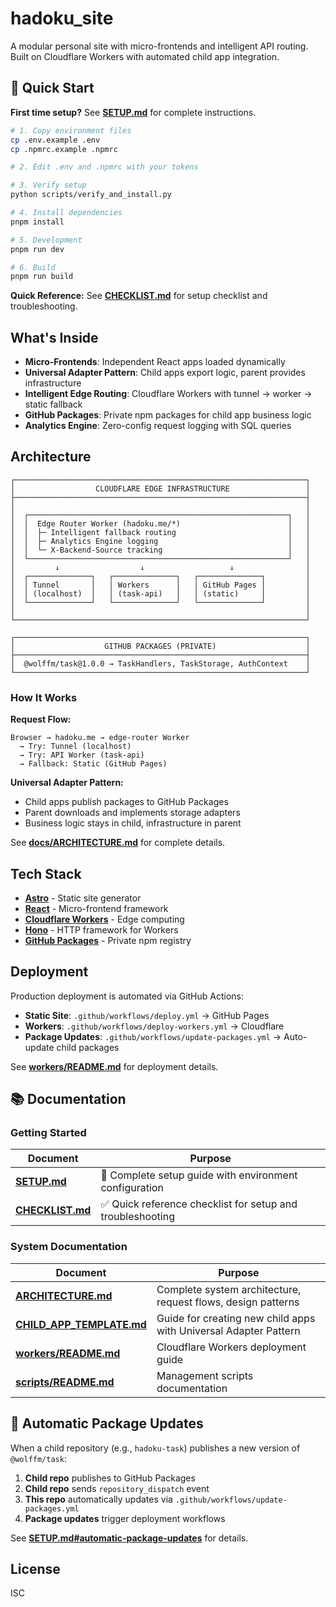 # hadoku_site

A modular personal site with micro-frontends and intelligent API routing. Built on Cloudflare Workers with automated child app integration.

## 🚀 Quick Start

**First time setup?** See **[SETUP.md](SETUP.md)** for complete instructions.

```bash
# 1. Copy environment files
cp .env.example .env
cp .npmrc.example .npmrc

# 2. Edit .env and .npmrc with your tokens

# 3. Verify setup
python scripts/verify_and_install.py

# 4. Install dependencies
pnpm install

# 5. Development
pnpm run dev

# 6. Build
pnpm run build
```

**Quick Reference:** See **[CHECKLIST.md](CHECKLIST.md)** for setup checklist and troubleshooting.

## What's Inside

- **Micro-Frontends**: Independent React apps loaded dynamically
- **Universal Adapter Pattern**: Child apps export logic, parent provides infrastructure
- **Intelligent Edge Routing**: Cloudflare Workers with tunnel → worker → static fallback
- **GitHub Packages**: Private npm packages for child app business logic
- **Analytics Engine**: Zero-config request logging with SQL queries

## Architecture

```
┌─────────────────────────────────────────────────────────────────┐
│                  CLOUDFLARE EDGE INFRASTRUCTURE                 │
├─────────────────────────────────────────────────────────────────┤
│                                                                 │
│  ┌──────────────────────────────────────────────────────────┐   │
│  │  Edge Router Worker (hadoku.me/*)                        │   │
│  │  ├─ Intelligent fallback routing                         │   │
│  │  ├─ Analytics Engine logging                             │   │
│  │  └─ X-Backend-Source tracking                            │   │
│  └──────────────────────────────────────────────────────────┘   │
│         ↓                  ↓                   ↓                │
│  ┌──────────────┐   ┌──────────────┐   ┌──────────────┐         │
│  │ Tunnel       │   │ Workers      │   │ GitHub Pages │         │
│  │ (localhost)  │   │ (task-api)   │   │ (static)     │         │
│  └──────────────┘   └──────────────┘   └──────────────┘         │
│                                                                 │
└─────────────────────────────────────────────────────────────────┘

┌─────────────────────────────────────────────────────────────────┐
│                    GITHUB PACKAGES (PRIVATE)                    │
├─────────────────────────────────────────────────────────────────┤
│  @wolffm/task@1.0.0 → TaskHandlers, TaskStorage, AuthContext    │
└─────────────────────────────────────────────────────────────────┘
```

### How It Works

**Request Flow:**
```
Browser → hadoku.me → edge-router Worker 
  → Try: Tunnel (localhost) 
  → Try: API Worker (task-api) 
  → Fallback: Static (GitHub Pages)
```

**Universal Adapter Pattern:**
- Child apps publish packages to GitHub Packages
- Parent downloads and implements storage adapters
- Business logic stays in child, infrastructure in parent

See **[docs/ARCHITECTURE.md](docs/ARCHITECTURE.md)** for complete details.

## Tech Stack

- **[Astro](https://astro.build/)** - Static site generator
- **[React](https://react.dev/)** - Micro-frontend framework
- **[Cloudflare Workers](https://workers.cloudflare.com/)** - Edge computing
- **[Hono](https://hono.dev/)** - HTTP framework for Workers
- **[GitHub Packages](https://github.com/features/packages)** - Private npm registry

## Deployment

Production deployment is automated via GitHub Actions:
- **Static Site**: `.github/workflows/deploy.yml` → GitHub Pages
- **Workers**: `.github/workflows/deploy-workers.yml` → Cloudflare
- **Package Updates**: `.github/workflows/update-packages.yml` → Auto-update child packages

See **[workers/README.md](workers/README.md)** for deployment details.

## 📚 Documentation

### Getting Started
| Document | Purpose |
|----------|---------|
| **[SETUP.md](SETUP.md)** | 🎯 Complete setup guide with environment configuration |
| **[CHECKLIST.md](CHECKLIST.md)** | ✅ Quick reference checklist for setup and troubleshooting |

### System Documentation
| Document | Purpose |
|----------|---------|
| **[ARCHITECTURE.md](docs/ARCHITECTURE.md)** | Complete system architecture, request flows, design patterns |
| **[CHILD_APP_TEMPLATE.md](docs/CHILD_APP_TEMPLATE.md)** | Guide for creating new child apps with Universal Adapter Pattern |
| **[workers/README.md](workers/README.md)** | Cloudflare Workers deployment guide |
| **[scripts/README.md](scripts/README.md)** | Management scripts documentation |

## 🔄 Automatic Package Updates

When a child repository (e.g., `hadoku-task`) publishes a new version of `@wolffm/task`:

1. **Child repo** publishes to GitHub Packages
2. **Child repo** sends `repository_dispatch` event
3. **This repo** automatically updates via `.github/workflows/update-packages.yml`
4. **Package updates** trigger deployment workflows

See **[SETUP.md#automatic-package-updates](SETUP.md#automatic-package-updates)** for details.

## License

ISC